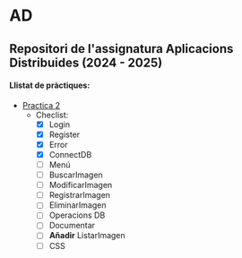 # AD
## Repositori de l'assignatura Aplicacions Distribuides **(2024 - 2025)**
#### Llistat de pràctiques:
* [Practica 2](https://github.com/AdriMM26/AD/tree/main/practica2)
  * Checlist:
    * [X] Login
    * [X] Register
    * [X] Error
    * [X] ConnectDB
    * [ ] Menú
    * [ ] BuscarImagen
    * [ ] ModificarImagen
    * [ ] RegistrarImagen
    * [ ] EliminarImagen
    * [ ] Operacions DB
    * [ ] Documentar
    * [ ] **Añadir** ListarImagen
    * [ ] CSS

